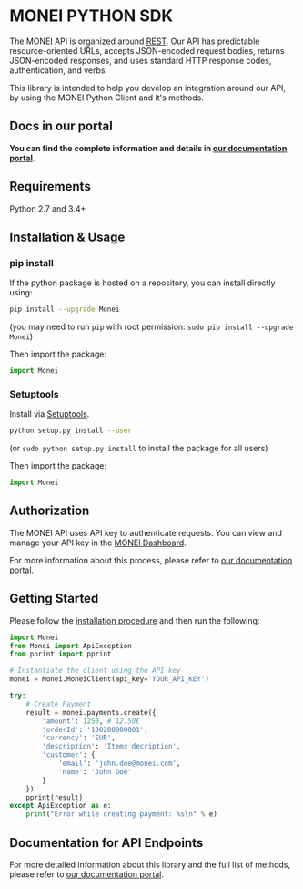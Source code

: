 # MONEI PYTHON SDK

The MONEI API is organized around [REST](https://en.wikipedia.org/wiki/Representational_State_Transfer). Our API has predictable resource-oriented URLs, accepts JSON-encoded request bodies, returns JSON-encoded responses, and uses standard HTTP response codes, authentication, and verbs.

This library is intended to help you develop an integration around our API, by using the MONEI Python Client and it's methods.

## Docs in our portal

**You can find the complete information and details in [our documentation portal](https://docs.monei.com/api/).**

## Requirements

Python 2.7 and 3.4+

## Installation & Usage

### pip install

If the python package is hosted on a repository, you can install directly using:

```sh
pip install --upgrade Monei
```
(you may need to run `pip` with root permission: `sudo pip install --upgrade Monei`)

Then import the package:
```python
import Monei
```

### Setuptools

Install via [Setuptools](http://pypi.python.org/pypi/setuptools).

```sh
python setup.py install --user
```
(or `sudo python setup.py install` to install the package for all users)

Then import the package:
```python
import Monei
```

## Authorization

The MONEI API uses API key to authenticate requests. You can view and manage your API key in the [MONEI Dashboard](https://dashboard.monei.com/settings/api).

For more information about this process, please refer to [our documentation portal](https://docs.monei.com/api/#section/Authentication).



## Getting Started

Please follow the [installation procedure](#installation--usage) and then run the following:

```python
import Monei
from Monei import ApiException
from pprint import pprint

# Instantiate the client using the API key
monei = Monei.MoneiClient(api_key='YOUR_API_KEY')

try:
    # Create Payment
    result = monei.payments.create({
        'amount': 1250, # 12.50€
        'orderId': '100200000001',
        'currency': 'EUR',
        'description': 'Items decription',
        'customer': {
            'email': 'john.doe@monei.com',
            'name': 'John Doe'
        }
    })
    pprint(result)
except ApiException as e:
    print("Error while creating payment: %s\n" % e)

```

## Documentation for API Endpoints

For more detailed information about this library and the full list of methods, please refer to [our documentation portal](https://docs.monei.com/api/).
